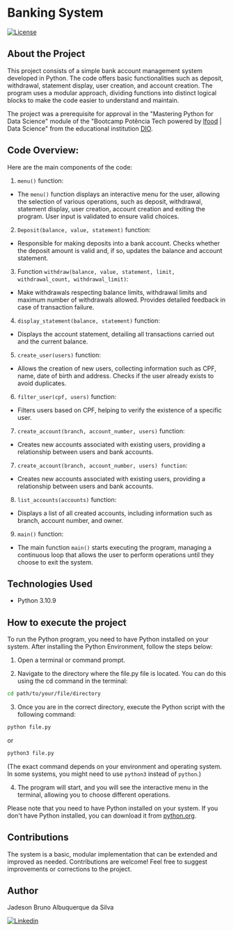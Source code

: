 # Banking System

[![License](https://img.shields.io/npm/l/react)](https://github.com/JadesonBruno/banking_sytem/blob/main/LICENSE)

## About the Project

This project consists of a simple bank account management system developed in Python. The code offers basic functionalities such as deposit, withdrawal, statement display, user creation, and account creation. The program uses a modular approach, dividing functions into distinct logical blocks to make the code easier to understand and maintain.

The project was a prerequisite for approval in the "Mastering Python for Data Science" module of the "Bootcamp Potência Tech powered by [Ifood](https://www.ifood.com.br/) | Data Science" from the educational institution [DIO](https://www.dio.me/).

## Code Overview:

Here are the main components of the code:

1. `menu()` function:
   
- The `menu()` function displays an interactive menu for the user, allowing the selection of various operations, such as deposit, withdrawal, statement display, user creation, account creation and exiting the program. User input is validated to ensure valid choices.

2. `Deposit(balance, value, statement)` function:

- Responsible for making deposits into a bank account. Checks whether the deposit amount is valid and, if so, updates the balance and account statement.

3. Function `withdraw(balance, value, statement, limit, withdrawal_count, withdrawal_limit)`:
   
- Make withdrawals respecting balance limits, withdrawal limits and maximum number of withdrawals allowed. Provides detailed feedback in case of transaction failure.

4. `display_statement(balance, statement)` function:
   
- Displays the account statement, detailing all transactions carried out and the current balance.

5. `create_user(users)` function:

- Allows the creation of new users, collecting information such as CPF, name, date of birth and address. Checks if the user already exists to avoid duplicates.

6. `filter_user(cpf, users)` function:

- Filters users based on CPF, helping to verify the existence of a specific user.

7. `create_account(branch, account_number, users)` function:
   
- Creates new accounts associated with existing users, providing a relationship between users and bank accounts.

7. `create_account(branch, account_number, users) function`:

- Creates new accounts associated with existing users, providing a relationship between users and bank accounts.

8. `list_accounts(accounts)` function:
   
- Displays a list of all created accounts, including information such as branch, account number, and owner.

9. `main()` function:
    
- The main function `main()` starts executing the program, managing a continuous loop that allows the user to perform operations until they choose to exit the system.

## Technologies Used

- Python 3.10.9

## How to execute the project

To run the Python program, you need to have Python installed on your system. After installing the Python Environment, follow the steps below:

1. Open a terminal or command prompt.

2. Navigate to the directory where the file.py file is located. You can do this using the cd command in the terminal:

```bash
cd path/to/your/file/directory
```
3. Once you are in the correct directory, execute the Python script with the following command:

```bash
python file.py
```
or
```bash
python3 file.py
```
(The exact command depends on your environment and operating system. In some systems, you might need to use `python3` instead of `python`.)

4. The program will start, and you will see the interactive menu in the terminal, allowing you to choose different operations.

Please note that you need to have Python installed on your system. If you don't have Python installed, you can download it from [python.org](https://www.python.org/).

## Contributions

The system is a basic, modular implementation that can be extended and improved as needed. Contributions are welcome! Feel free to suggest improvements or corrections to the project.

## Author

Jadeson Bruno Albuquerque da Silva

[![Linkedin](https://img.shields.io/badge/LinkedIn-0077B5?style=for-the-badge&logo=linkedin&logoColor=white)](https://www.linkedin.com/in/jadeson-bruno-228450101/)


